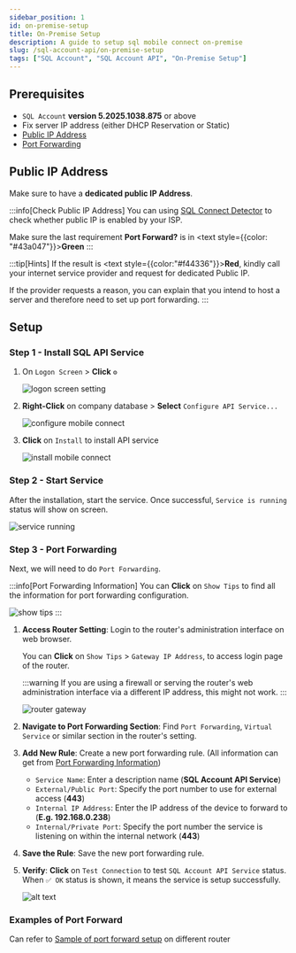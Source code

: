 ```yaml
---
sidebar_position: 1
id: on-premise-setup
title: On-Premise Setup
description: A guide to setup sql mobile connect on-premise
slug: /sql-account-api/on-premise-setup
tags: ["SQL Account", "SQL Account API", "On-Premise Setup"]
---
```


## Prerequisites

- `SQL Account` **version 5.2025.1038.875** or above
- Fix server IP address (either DHCP Reservation or Static)
- [Public IP Address](#public-ip-address)
- [Port Forwarding](#step-3---port-forwarding)

## Public IP Address

Make sure to have a **dedicated public IP Address**.

:::info[Check Public IP Address]
You can using [SQL Connect Detector](https://connect.sql.com.my/document/private-cloud/requirements/sql-connect-detector#download) to check whether public IP is enabled by your ISP.

Make sure the last requirement **Port Forward?** is in <text style={{color: "#43a047"}}>**Green**</text>
:::

:::tip[Hints]
If the result is <text style={{color:"#f44336"}}>**Red**</text>, kindly call your internet service provider and request for dedicated Public IP.

If the provider requests a reason, you can explain that you intend to host a server and therefore need to set up port forwarding.
:::

## Setup

### Step 1 - Install SQL API Service

1. On `Logon Screen` > **Click** `⚙️`

   ![logon screen setting](../../../static/img/integration/sql-account-api/on-premise-setup/1.png)

2. **Right-Click** on company database > **Select** `Configure API Service...`

   ![configure mobile connect](../../../static/img/integration/sql-account-api/on-premise-setup/2.png)

3. **Click** on `Install` to install  API service

   ![install mobile connect](../../../static/img/integration/sql-account-api/on-premise-setup/3.png)

### Step 2 - Start Service

After the installation, start the service. Once successful, `Service is running` status will show on screen.

![service running](../../../static/img/integration/sql-account-api/on-premise-setup/4.png)

### Step 3 - Port Forwarding

Next, we will need to do `Port Forwarding`.

:::info[Port Forwarding Information]
You can **Click** on `Show Tips` to find all the information for port forwarding configuration.

![show tips](../../../static/img/integration/sql-account-api/on-premise-setup/5.png)
:::

1. **Access Router Setting**: Login to the router's administration interface on web browser.

   You can **Click** on `Show Tips` > `Gateway IP Address`, to access login page of the router.

    :::warning
   If you are using a firewall or serving the router's web administration interface via a different IP address, this might not work.
    :::

   ![router gateway](../../../static/img/integration/sql-account-api/on-premise-setup/6.png)

2. **Navigate to Port Forwarding Section**: Find `Port Forwarding`, `Virtual Service` or similar section in the router's setting.

3. **Add New Rule**: Create a new port forwarding rule. (All information can get from [Port Forwarding Information](#step-3---port-forwarding))

   - `Service Name`: Enter a description name (**SQL Account API Service**)
   - `External/Public Port`: Specify the port number to use for external access (**443**)
   - `Internal IP Address`: Enter the IP address of the device to forward to (**E.g. 192.168.0.238**)
   - `Internal/Private Port`: Specify the port number the service is listening on within the internal network (**443**)

4. **Save the Rule**: Save the new port forwarding rule.

5. **Verify**: **Click** on `Test Connection` to test `SQL Account API Service` status. When `✅ OK` status is shown, it means the service is setup successfully.

   ![alt text](../../../static/img/integration/sql-account-api/on-premise-setup/7.png)

### Examples of Port Forward

Can refer to [Sample of port forward setup](../sql-mobile-connect/on-premise-setup#examples-of-port-forward) on different router